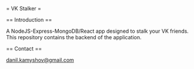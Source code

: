 = VK Stalker =

== Introduction ==

A NodeJS-Express-MongoDB/React app designed to stalk your VK friends. This repository contains the backend of the application.

== Contact ==

danil.kamyshov@gmail.com
